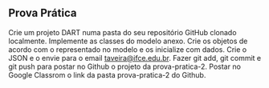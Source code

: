 ## Prova Prática
Crie um projeto DART numa pasta do seu repositório GitHub clonado localmente.
Implemente as classes do modelo anexo. 
Crie os objetos de acordo com o representado no modelo e os inicialize com dados.
Crie o JSON e o envie para o email taveira@ifce.edu.br. 
Fazer git add, git commit e git push para postar no Github o projeto da prova-pratica-2.
Postar no Google Classrom o link da pasta prova-pratica-2 do Github.
